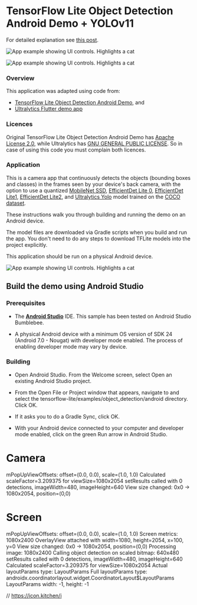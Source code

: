 # TensorFlow Lite Object Detection Android Demo + YOLOv11

For detailed explanation see [this post](https://medium.com/p/6b7514556185).

![App example showing UI controls. Highlights a cat](pub/cat.jpeg)

![App example showing UI controls. Highlights a cat](pub/dog.gif)


### Overview

This application was adapted using code from:
- [TensorFlow Lite Object Detection Android Demo](https://github.com/tensorflow/examples/tree/master/lite/examples/object_detection/android), and
- [Ultralytics Flutter demo app](https://github.com/ultralytics/yolo-flutter-app)

### Licences
Original TensorFlow Lite Object Detection Android Demo has [Apache License 2.0](LICENSE-Apache2.0.txt), while Ultralytics has [GNU GENERAL PUBLIC LICENSE](LICENSE).
So in case of using this code you must complain both licences.



### Application

This is a camera app that continuously detects the objects (bounding boxes and
classes) in the frames seen by your device's back camera, with the option to use
a quantized
[MobileNet SSD](https://tfhub.dev/tensorflow/lite-model/ssd_mobilenet_v1/1/metadata/2),
[EfficientDet Lite 0](https://tfhub.dev/tensorflow/lite-model/efficientdet/lite0/detection/metadata/1),
[EfficientDet Lite1](https://tfhub.dev/tensorflow/lite-model/efficientdet/lite1/detection/metadata/1),
[EfficientDet Lite2](https://tfhub.dev/tensorflow/lite-model/efficientdet/lite2/detection/metadata/1),
and [Ultralytics Yolo](https://docs.ultralytics.com/tasks/detect/#models)
model trained on the [COCO dataset](http://cocodataset.org/).


These instructions
walk you through building and running the demo on an Android device.

The model files are downloaded via Gradle scripts when you build and run the
app. You don't need to do any steps to download TFLite models into the project
explicitly.

This application should be run on a physical Android device.

![App example showing UI controls. Highlights a cat](pub/cat.gif)


## Build the demo using Android Studio

### Prerequisites

*   The **[Android Studio](https://developer.android.com/studio/index.html)**
    IDE. This sample has been tested on Android Studio Bumblebee.

*   A physical Android device with a minimum OS version of SDK 24 (Android 7.0 -
    Nougat) with developer mode enabled. The process of enabling developer mode
    may vary by device.

### Building

*   Open Android Studio. From the Welcome screen, select Open an existing
    Android Studio project.

*   From the Open File or Project window that appears, navigate to and select
    the tensorflow-lite/examples/object_detection/android directory. Click OK.

*   If it asks you to do a Gradle Sync, click OK.

*   With your Android device connected to your computer and developer mode
    enabled, click on the green Run arrow in Android Studio.

# Camera

mPopUpViewOffsets: offset=(0.0, 0.0), scale=(1.0, 1.0)
Calculated scaleFactor=3.209375 for viewSize=1080x2054
setResults called with 0 detections, imageWidth=480, imageHeight=640
View size changed: 0x0 -> 1080x2054, position=(0,0)

# Screen
mPopUpViewOffsets: offset=(0.0, 0.0), scale=(1.0, 1.0)
Screen metrics: 1080x2400
OverlayView attached with width=1080, height=2054, x=100, y=0
 View size changed: 0x0 -> 1080x2054, position=(0,0)
 Processing image: 1080x2400
 Calling object detection on scaled bitmap: 640x480
 setResults called with 0 detections, imageWidth=480, imageHeight=640
 Calculated scaleFactor=3.209375 for viewSize=1080x2054
Actual layoutParams type: LayoutParams
Full layoutParams type: androidx.coordinatorlayout.widget.CoordinatorLayout$LayoutParams
LayoutParams width: -1, height: -1



// https://icon.kitchen/i